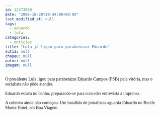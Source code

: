 ```yaml
---
id: 12373980
date: "2006-10-29T19:44:00+00:00"
last_modified_at: null
tags:
  - eduardo
  - lula
categories:
  - noticias
title: "Lula já ligou para parabenizar Eduardo"
sutia: null
chapeu: null
autor: null
imagem: null
---
```

<p><P><FONT face=Verdana>O presidente Lula ligou para parabenizar Eduardo Campos (PSB) pela vitória, mas o socialista não pôde atender. </FONT></P></p>
<p><P><FONT face=Verdana>Eduardo estava no banho, preparando-se para conceder entrevista&nbsp;à imprensa.</FONT></P></p>
<p><P><FONT face=Verdana>A coletiva ainda não começou. Um batalhão de jornalistas aguarda Eduardo no Recife Monte Hotel, em Boa Viagem.</FONT></P> </p>
